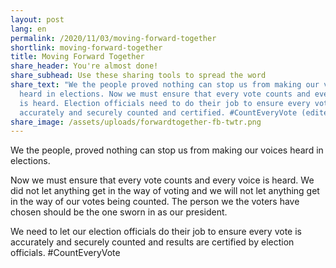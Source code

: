 ```yaml
---
layout: post
lang: en
permalink: /2020/11/03/moving-forward-together
shortlink: moving-forward-together
title: Moving Forward Together
share_header: You're almost done!
share_subhead: Use these sharing tools to spread the word
share_text: "We the people proved nothing can stop us from making our voices
  heard in elections. Now we must ensure that every vote counts and every voice
  is heard. Election officials need to do their job to ensure every vote is
  accurately and securely counted and certified. #CountEveryVote (edited) "
share_image: /assets/uploads/forwardtogether-fb-twtr.png
---
```

We the people, proved nothing can stop us from making our voices heard in elections. 

Now we must ensure that every vote counts and every voice is heard. We did not let anything get in the way of voting and we will not let anything get in the way of our votes being counted. The person we the voters have chosen should be the one sworn in as our president. 

We need to let our election officials do their job to ensure every vote is accurately and securely counted and results are certified by election officials. #CountEveryVote